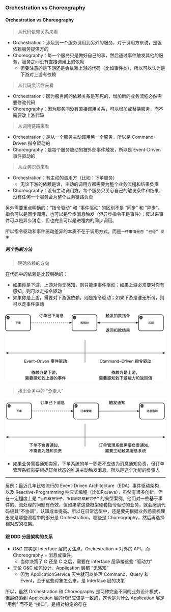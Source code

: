 ### Orchestration vs Choreography

#### Orchestration vs Choreography

> 从代码依赖关系来看

* Orchestration：涉及到一个服务调用到另外的服务，对于调用方来说，是强依赖服务提供方的
* Choreography：每一个服务只是做好自己的事，然后通过事件触发其他的服务，服务之间没有直接调用上的依赖
    * 但要注意的是下游还是会依赖上游的代码（比如事件类），所以可以认为是下游对上游有依赖

> 从代码灵活性来看

* Orchestration：因为服务间的依赖关系是写死的，增加新的业务流程必然需要修改代码
* Choreography：因为服务间没有直接调用关系，可以增加或替换服务，而不需要改上游代码

> 从调用链路来看

* Orchestration：是从一个服务主动调用另一个服务，所以是 Command-Driven 指令驱动的
* Choreography：是每个服务被动的被外部事件触发，所以是 Event-Driven 事件驱动的

> 从业务职责来看
* Orchestration：有主动的调用方（比如：下单服务）
    * 无论下游的依赖是谁，主动的调用方都需要为整个业务流程和结果负责
* Choreography：没有主动调用方，每个服务只关心自己的触发条件和结果，没有任何一个服务会为整个业务链路负责

另外需要重点明确的：“指令驱动” 和 “事件驱动” 的区别不是 “同步” 和 “异步”。指令可以是同步调用，也可以是异步消息触发（但异步指令不是事件）；反过来事件可以是异步消息，但也完全可以是进程内的同步调用。

所以指令驱动和事件驱动差异的本质不在于调用方式，而是`一件事情是否 “已经” 发生`

##### 两个判断方法

> 明确依赖的方向

在代码中的依赖是比较明确的：

* 如果你是下游，上游对你无感知，则只能走事件驱动；如果上游必须要对你有感知，则可以走指令驱动
* 如果你是上游，需要对下游强依赖，则是指令驱动；如果下游是谁无所谓，则可以走事件驱动

![img_2.png](img_2.png)

> 找出业务中的 “负责人”

![img_3.png](img_3.png)

* 如果业务需要通知卖家，下单系统的单一职责不应该为消息通知负责，但订单管理系统需要根据订单状态的推进主动触发消息，所以是这个功能的负责人

* * *

反例：最近几年比较流行的 Event-Driven Architecture（EDA）事件驱动架构，以及 Reactive-Programming 响应式编程（比如RxJava），虽然有很多创新，但在一定程度上是 `“当你有把锤子，所有问题都是钉子”` 的典型案例。他们对一些基于事件的、流处理的问题有奇效，但如果拿这些框架硬套指令驱动的业务，就会感到代码极其“不协调”，认知成本提高。所以在日常选型中，还是要先根据业务场景梳理出来是哪些流程中的部分是 Orchestration，哪些是 Choreography，然后再选择相对应的框架。

#### 跟 DDD 分层架构的关系

* O&C 其实是 Interface 层的关注点，Orchestration = 对外的 API，而Choreography = 消息或事件。
  * 当你决策了 O 还是 C 之后，需要在 interface 层承接这些 “驱动力”
* 无论 O&C 如何设计，Application 层都 “无感知”
  * 因为 ApplicationService 天生就可以处理 Command、Query 和 Event，至于这些对象怎么来，是 Interface 层的决策

所以，虽然 Orchestration 和 Choreography 是两种完全不同的业务设计模式，但最终落到 Application 层的代码应该是一致的，这也是为什么 Application 层是 “用例” 而不是 “接口”，是相对稳定的存在